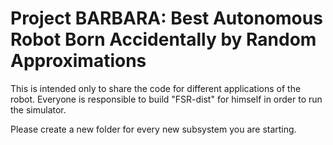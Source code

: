 Project BARBARA: Best Autonomous Robot Born Accidentally by Random Approximations
===============================================================================

This is intended only to share the code for different applications of the robot.
Everyone is responsible to build "FSR-dist" for himself in order to run the simulator.

Please create a new folder for every new subsystem you are starting.